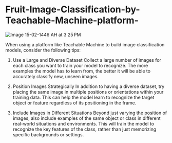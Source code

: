 # Fruit-Image-Classification-by-Teachable-Machine-platform-


![Image 15-02-1446 AH at 3 25 PM](https://github.com/user-attachments/assets/314e0a4b-b8c5-4988-bbe2-21b826441216)



When using a platform like Teachable Machine to build image classification models, consider the following tips:


1. Use a Large and Diverse Dataset
Collect a large number of images for each class you want to train your model to recognize. The more examples the model has to learn from, the better it will be able to accurately classify new, unseen images.


2. Position Images Strategically
In addition to having a diverse dataset, try placing the same image in multiple positions or orientations within your training data. This can help the model learn to recognize the target object or feature regardless of its positioning in the frame.


3. Include Images in Different Situations
Beyond just varying the position of images, also include examples of the same object or class in different real-world situations and environments. This will train the model to recognize the key features of the class, rather than just memorizing specific backgrounds or settings.



